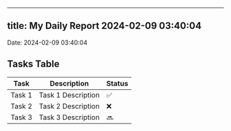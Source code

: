 
---
title: My Daily Report 2024-02-09 03:40:04
---

Date: 2024-02-09 03:40:04

## Tasks Table

| Task | Description | Status |
|------|-------------|--------|
| Task 1 | Task 1 Description | ✅ |
| Task 2 | Task 2 Description | ❌ |
| Task 3 | Task 3 Description | 🔜 |
